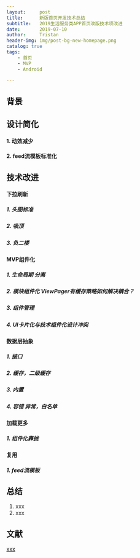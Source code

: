```yaml
---
layout:     post
title:      新版首页开发技术总结
subtitle:   2019生活服务类APP首页改版技术项改进
date:       2019-07-10
author:     Tristan
header-img: img/post-bg-new-homepage.png
catalog: true
tags:
    - 首页
    - MVP
    - Android
    
---
```


## 背景

## 设计简化
#### 1. 动效减少
#### 2. feed流模板标准化

## 技术改进
#### 下拉刷新
##### 1. 头图标准
##### 2. 吸顶
##### 3. 负二楼

#### MVP组件化
##### 1. 生命周期 分离
##### 2. 模块组件化 ViewPager有缓存策略如何解决耦合？
##### 3. 组件管理
##### 4. UI卡片化与技术组件化设计冲突

#### 数据层抽象
##### 1. 接口
##### 2. 缓存，二级缓存
##### 3. 内置
##### 4. 容错 异常，白名单

#### 加载更多
##### 1. 组件化靠拢

#### 复用
##### 1. feed流模板

## 总结
1. xxx
2. xxx

## 文献
[xxx](http://www.json6.com)<br/>
